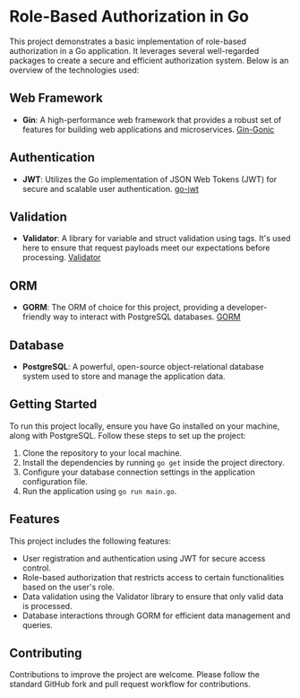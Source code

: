 # Role-Based Authorization in Go

This project demonstrates a basic implementation of role-based authorization in a Go application. It leverages several well-regarded packages to create a secure and efficient authorization system. Below is an overview of the technologies used:

## Web Framework

- **Gin**: A high-performance web framework that provides a robust set of features for building web applications and microservices. [Gin-Gonic](https://gin-gonic.com)

## Authentication

- **JWT**: Utilizes the Go implementation of JSON Web Tokens (JWT) for secure and scalable user authentication. [go-jwt](https://pkg.go.dev/github.com/golang-jwt/jwt/v5)

## Validation

- **Validator**: A library for variable and struct validation using tags. It's used here to ensure that request payloads meet our expectations before processing. [Validator](https://github.com/go-playground/validator/v10)

## ORM

- **GORM**: The ORM of choice for this project, providing a developer-friendly way to interact with PostgreSQL databases. [GORM](https://gorm.io/index.html)

## Database

- **PostgreSQL**: A powerful, open-source object-relational database system used to store and manage the application data.

## Getting Started

To run this project locally, ensure you have Go installed on your machine, along with PostgreSQL. Follow these steps to set up the project:

1. Clone the repository to your local machine.
2. Install the dependencies by running `go get` inside the project directory.
3. Configure your database connection settings in the application configuration file.
4. Run the application using `go run main.go`.

## Features

This project includes the following features:

- User registration and authentication using JWT for secure access control.
- Role-based authorization that restricts access to certain functionalities based on the user's role.
- Data validation using the Validator library to ensure that only valid data is processed.
- Database interactions through GORM for efficient data management and queries.

## Contributing

Contributions to improve the project are welcome. Please follow the standard GitHub fork and pull request workflow for contributions.
